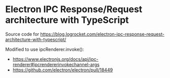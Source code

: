 # Electron IPC Response/Request architecture with TypeScript

Source code for https://blog.logrocket.com/electron-ipc-response-request-architecture-with-typescript/

Modified to use ipcRenderer.invoke():

- https://www.electronjs.org/docs/api/ipc-renderer#ipcrendererinvokechannel-args
- https://github.com/electron/electron/pull/18449
